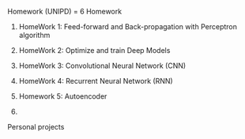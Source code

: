 ﻿Homework (UNIPD) = 6 Homework
 
 1) HomeWork 1: Feed-forward and Back-propagation with Perceptron algorithm
 
 2) HomeWork 2: Optimize and train Deep Models
 
 3) HomeWork 3: Convolutional Neural Network (CNN)
 
 4) HomeWork 4: Recurrent Neural Network (RNN)
 
 5) Homework 5: Autoencoder
 
 6)
 
 
 Personal projects
 
 
